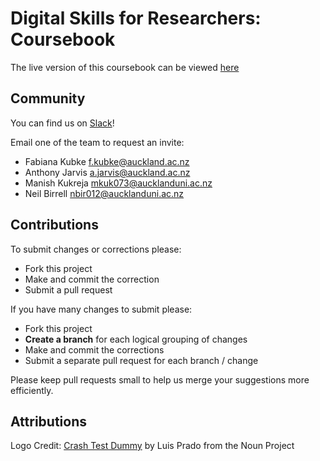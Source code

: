 # Digital Skills for Researchers: Coursebook

The live version of this coursebook can be viewed [here](http://digital-skills-for-researchers-abi-2017.github.io/Course-Calendar/)



## Community

You can find us on [Slack](https://digital-skills-2017.slack.com/)!

Email one of the team to request an invite:

- Fabiana Kubke [f.kubke@auckland.ac.nz](mailto:"f.kubke@auckland.ac.nz")
- Anthony Jarvis [a.jarvis@auckland.ac.nz](mailto:"a.jarvis@auckland.ac.nz")
- Manish Kukreja [mkuk073@aucklanduni.ac.nz](mailto:"mkuk073@aucklanduni.ac.nz")
- Neil Birrell [nbir012@aucklanduni.ac.nz](mailto:"nbir012@aucklanduni.ac.nz")




## Contributions

To submit changes or corrections please:

- Fork this project
- Make and commit the correction
- Submit a pull request

If you have many changes to submit please:

- Fork this project
- **Create a branch** for each logical grouping of changes
- Make and commit the corrections
- Submit a separate pull request for each branch / change

Please keep pull requests small to help us merge your suggestions more efficiently.





## Attributions

Logo Credit: [Crash Test Dummy](https://thenounproject.com/term/crash-test-dummy/4954/) by Luis Prado from the Noun Project
